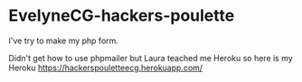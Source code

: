 # EvelyneCG-hackers-poulette

I've try to make my php form. 

Didn't get how to use phpmailer but Laura teached me Heroku so here is my Heroku https://hackerspouletteecg.herokuapp.com/
